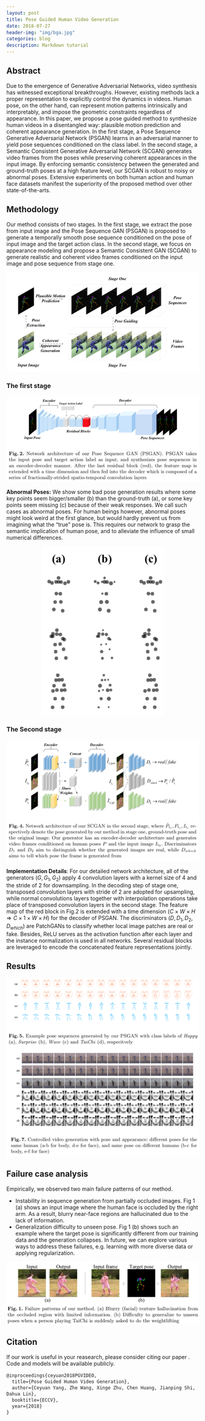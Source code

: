 ```yaml
---
layout: post
title: Pose Guided Human Video Generation
date: 2018-07-27
header-img: "img/bga.jpg"  
categories: blog
description: Markdown tutorial
---
```



## Abstract

Due to the emergence of Generative Adversarial Networks, video synthesis has witnessed exceptional breakthroughs. However, existing methods lack a proper representation to explicitly control the dynamics in videos. Human pose, on the other hand, can represent motion patterns intrinsically and interpretably, and impose the geometric constraints regardless of appearance. In this paper, we propose a pose guided method to synthesize human videos in a disentangled way: plausible motion prediction and coherent appearance generation. In the first stage, a Pose Sequence Generative Adversarial Network (PSGAN) learns in an adversarial manner to yield pose sequences conditioned on the class label. In the second stage, a Semantic Consistent Generative Adversarial Network (SCGAN) generates video frames from the poses while preserving coherent appearances in the input image. By enforcing semantic consistency between the generated and ground-truth poses at a high feature level, our SCGAN is robust to noisy or abnormal poses. Extensive experiments on both human action and human face datasets manifest the superiority of the proposed method over other state-of-the-arts.

## Methodology

Our method consists of two stages. In the first stage, we extract the pose from input image and the Pose Sequence GAN (PSGAN) is proposed to generate a temporally smooth pose sequence conditioned on the pose of input image and the target action class. In the second stage, we focus on appearance modeling and propose a Semantic Consistent GAN (SCGAN) to generate realistic and coherent video frames conditioned on the input image and pose sequence from stage one.						

<div align="center">
	<img src="/img/postimg/PIPELINE.jpg" alt="img1">
</div>


### The first stage

<div align="center">
	<img src="/img/postimg/psgan.png" alt="img1">
</div>

**Abnormal Poses:** We show some bad pose generation results where some key points seem bigger/smaller (b) than the ground-truth (a), or some key points seem missing (c) because of their weak responses. We call such cases as abnormal poses. For human beings however, abnormal poses might look weird at the first glance, but would hardly prevent us from imagining what the “true” pose is. This requires our network to grasp the semantic implication of human pose, and to alleviate the influence of small numerical differences.

<div align="center">
	<img src="/img/postimg/ap.png" alt="img1" width="320px">
</div>




### The Second stage

<div align="center">
	<img src="/img/postimg/scgan.png" alt="img1">
</div>

**Implementation Details**: For our detailed network architecture, all of the generators $(G,G_{1},G_{2})$ apply 4 convolution layers with a kernel size of 4 and the stride of 2 for downsampling. In the decoding step of stage one, transposed convolution layers with stride of 2 are adopted for upsampling, while normal convolutions layers together with interpolation operations take place of transposed convolution layers in the second stage. The feature map of the red block in Fig.2 is extended with a time dimension ($C \times W \times H \Rightarrow C \times 1 \times W \times H$) for the decoder of PSGAN. The discriminators $(D, D_{1}, D_{2}, D_{which})$ are PatchGANs to classify whether local image patches are real or fake. Besides, ReLU serves as the activation function after each layer and the instance normalization is used in all networks. Several residual blocks are leveraged to encode the concatenated feature representations jointly. 

## Results

<div align="center">
	<img src="/img/postimg/pose.png" alt="img1">
</div>

<div align="center">
	<img src="/img/postimg/video.png" alt="img1">
</div>	

## Failure case analysis

Empirically, we observed two main failure patterns of our method. 

- Instability in sequence generation from partially occluded images. Fig 1 (a) shows an input image where the human face is occluded by the right arm. As a result, blurry near-face regions are hallucinated due to the lack of information. 
- Generalization difficulty to unseen pose. Fig 1 (b) shows such an example where the target pose is significantly different from our training data and the generation collapses. In future, we can explore various ways to address these failures, e.g. learning with more diverse data or applying regularization.

<div align="center">
	<img src="/img/postimg/fc.png" alt="img1">
</div>	

## Citation

If our work is  useful in your reasearch, please consider citing our paper . Code and models will be available publicly. 

```
@inproceedings{ceyuan2018PGVIDEO,
  title={Pose Guided Human Video Generation},
  author={Ceyuan Yang, Zhe Wang, Xinge Zhu, Chen Huang, Jianping Shi, Dahua Lin},
  booktitle={ECCV},
  year={2018}
}
```
